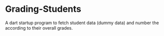 # Grading-Students
A dart startup program to fetch student data (dummy data) and number the according to their overall grades.

